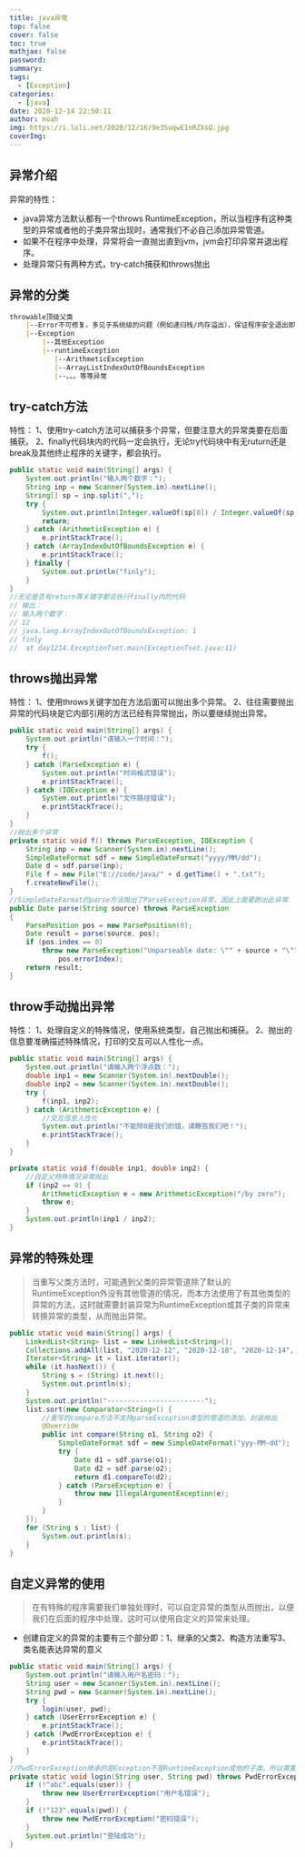 ```yaml
---
title: java异常
top: false
cover: false
toc: true
mathjax: false
password: 
summary: 
tags:
  - [Exception]
categories:
  - [java]
date: 2020-12-14 22:50:11
author: noah
img: https://i.loli.net/2020/12/16/9e3SuqwE1nRZXsQ.jpg
coverImg:
---
```


## 异常介绍
异常的特性：
+ java异常方法默认都有一个throws RuntimeException，所以当程序有这种类型的异常或者他的子类异常出现时，通常我们不必自己添加异常管道。
+ 如果不在程序中处理，异常将会一直抛出直到jvm，jvm会打印异常并退出程序。
+ 处理异常只有两种方式，try-catch捕获和throws抛出

## 异常的分类
```md
throwable顶级父类
    |--Error不可修复，多见于系统级的问题（例如递归栈/内存溢出），保证程序安全退出即可
    |--Exception
        |--其他Exception   
        |--runtimeException
           |--ArithmeticException
           |--ArrayListIndexOutOfBoundsException
           |--。。。等等异常
```
## try-catch方法
特性：
1、使用try-catch方法可以捕获多个异常，但要注意大的异常类要在后面捕获。
2、finally代码块内的代码一定会执行，无论try代码块中有无ruturn还是break及其他终止程序的关键字，都会执行。
```java
public static void main(String[] args) {
    System.out.println("输入两个数字：");
    String inp = new Scanner(System.in).nextLine();
    String[] sp = inp.split(",");
    try {
        System.out.println(Integer.valueOf(sp[0]) / Integer.valueOf(sp[1]));
        return;
    } catch (ArithmeticException e) {
        e.printStackTrace();
    } catch (ArrayIndexOutOfBoundsException e) {
        e.printStackTrace();
    } finally {
        System.out.println("finly");
    }
}
//无论是否有return等关键字都会执行finally内的代码
// 输出：
// 输入两个数字：
// 12
// java.lang.ArrayIndexOutOfBoundsException: 1
// finly
// 	at day1214.ExceptionTset.main(ExceptionTset.java:11)
```

## throws抛出异常
特性：
1、使用throws关键字加在方法后面可以抛出多个异常。
2、往往需要抛出异常的代码块是它内部引用的方法已经有异常抛出，所以要继续抛出异常。
```java
public static void main(String[] args) {
    System.out.println("请输入一个时间：");
    try {
        f();
    } catch (ParseException e) {
        System.out.println("时间格式错误");
        e.printStackTrace();
    } catch (IOException e) {
        System.out.println("文件路径错误");
        e.printStackTrace();
    }
}
//抛出多个异常
private static void f() throws ParseException, IOException {
    String inp = new Scanner(System.in).nextLine();
    SimpleDateFormat sdf = new SimpleDateFormat("yyyy/MM/dd");
    Date d = sdf.parse(inp);
    File f = new File("E://code/java/" + d.getTime() + ".txt");
    f.createNewFile();
}
//SimpleDateFarmat的parse方法抛出了ParseException异常，因此上面要跑出此异常
public Date parse(String source) throws ParseException
{
    ParsePosition pos = new ParsePosition(0);
    Date result = parse(source, pos);
    if (pos.index == 0)
        throw new ParseException("Unparseable date: \"" + source + "\"" ,
            pos.errorIndex);
    return result;
}
```


## throw手动抛出异常
特性：
1、处理自定义的特殊情况，使用系统类型，自己抛出和捕获。
2、抛出的信息要准确描述特殊情况，打印的交互可以人性化一点。
```java
public static void main(String[] args) {
    System.out.println("请输入两个浮点数：");
    double inp1 = new Scanner(System.in).nextDouble();
    double inp2 = new Scanner(System.in).nextDouble();
    try {
        f(inp1, inp2);
    } catch (ArithmeticException e) {
        //交互信息人性化
        System.out.println("不能除0是我们的错，请鞭笞我们吧！");
        e.printStackTrace();
    }
}

private static void f(double inp1, double inp2) {
    //自定义特殊情况异常抛出
    if (inp2 == 0) {
        ArithmeticException e = new ArithmeticException("/by zero");
        throw e;
    }
    System.out.println(inp1 / inp2);
}
```

## 异常的特殊处理
> 当重写父类方法时，可能遇到父类的异常管道除了默认的RuntimeException外没有其他管道的情况，而本方法使用了有其他类型的异常的方法，这时就需要封装异常为RuntimeException或其子类的异常来转换异常的类型，从而抛出异常。

```java
public static void main(String[] args) {
    LinkedList<String> list = new LinkedList<String>();
    Collections.addAll(list, "2020-12-12", "2020-12-18", "2020-12-14", "2020-12-16");
    Iterator<String> it = list.iterator();
    while (it.hasNext()) {
        String s = (String) it.next();
        System.out.println(s);
    }
    System.out.println("------------------------");
    list.sort(new Comparator<String>() {
        //重写的compare方法不支持parseException类型的管道的添加，封装抛出
        @Override
        public int compare(String o1, String o2) {
            SimpleDateFormat sdf = new SimpleDateFormat("yyy-MM-dd");
            try {
                Date d1 = sdf.parse(o1);
                Date d2 = sdf.parse(o2);
                return d1.compareTo(d2);
            } catch (ParseException e) {
                throw new IllegalArgumentException(e);
            }
        }
    });
    for (String s : list) {
        System.out.println(s);
    }
}
```

## 自定义异常的使用
> 在有特殊的程序需要我们单独处理时，可以自定异常的类型从而抛出，以便我们在后面的程序中处理，这时可以使用自定义的异常来处理。

+ 创建自定义的异常的主要有三个部分即：1、继承的父类2、构造方法重写3、类名能表达异常的意义
```java
public static void main(String[] args) {
    System.out.println("请输入用户名密码：");
    String user = new Scanner(System.in).nextLine();
    String pwd = new Scanner(System.in).nextLine();
    try {
        login(user, pwd);
    } catch (UserErrorException e) {
        e.printStackTrace();
    } catch (PwdErrorException e) {
        e.printStackTrace();
    }
}
//PwdErrorException继承的是Exception不是RuntimeException或他的子类，所以需要自己加抛出异常管道
private static void login(String user, String pwd) throws PwdErrorException {
    if (!"abc".equals(user)) {
        throw new UserErrorException("用户名错误");
    }
    if (!"123".equals(pwd)) {
        throw new PwdErrorException("密码错误");
    }
    System.out.println("登陆成功");
}
```